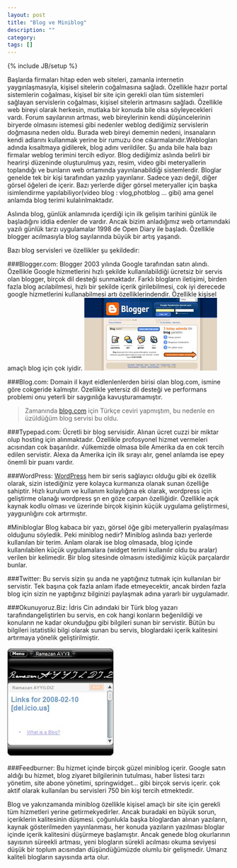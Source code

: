 ```yaml
---
layout: post
title: "Blog ve Miniblog"
description: ""
category: 
tags: []
---
```


{% include JB/setup %}


Başlarda firmaları hitap eden web siteleri, zamanla internetin yaygınlaşmasıyla, kişisel sitelerin coğalmasına sağladı. Özellikle hazır portal sistemlerin coğalması, kişisel bir site için gerekli olan tüm sistemleri sağlayan servislerin coğalması, kişisel sitelerin artmasını sağladı. Özellikle web bireyi olarak herkesin, mutlaka bir konuda bile olsa söyleyecekleri vardı. Forum sayılarının artması, web bireylerinin kendi düşüncelerinin biryerde olmasını istemesi gibi nedenler weblog dediğimiz servislerin doğmasına neden oldu. Burada web bireyi dememin nedeni, insanaların kendi adlarını kullanmak yerine bir rumuzu öne cıkarmalarıdır.Weblogları adında kısaltmaya gidilerek, blog adını verildiler. Şu anda bile hala bazı firmalar weblog terimini tercih ediyor. Blog dediğimiz aslında belirli bir hearirşi düzeninde oluşturulmuş yazı, resim, video gibi meteryallerin toplandığı ve bunların web ortamında yayınlanabildiği sistemlerdir. Bloglar genelde tek bir kişi tarafından yazılıp yayınlanır. Sadece yazı değil, diğer görsel öğeleri de içerir. Bazı yerlerde diğer görsel meteryaller için başka isimlendirme yapılabiliyor(video blog : vlog,photblog ... gibi) ama genel anlamda blog terimi kulalınlmaktadır.

Aslında blog, günlük anlamınıda içerdiği için ilk gelişim tarihini günlük ile başladığını iddia edenler de vardır. Ancak bizim anladığımız web ortamındaki yazılı günlük tarzı uygulamalar 1998 de Open Diary ile başladı. Özellikle blogger acılmasıyla blog sayılarında büyük bir artış yaşandı.

Bazı blog servisleri ve özellikler şu şekildedir:

###Blogger.com:
Blogger 2003 yılında Google tarafından satın alındı. Özellikle Google hizmetlerini hızlı şekilde kullanılabildiği ücretsiz bir servis olan blogger, birçok dil desteği sunmaktadır. Farklı blogların iletişimi, birden fazla blog acılabilmesi, hızlı bir şekilde içerik girilebilmesi, cok iyi derecede google hizmetlerini kullanabilmesi artı özelliklerindendir. Özellikle kişisel amaçlı blog için çok iyidir.
![blogger](/images/blogger1.jpg)

###Blog.com:
Domain il kayıt eidlenlenlerden birisi olan blog.com, ismine göre cokgeride kalmıştır. Özellikle yetersiz dil desteği ve performans problemi onu yeterli bir saygınlığa kavuşturamamıştır.
> Zamanında [blog.com](http://blog.com) için Türkçe ceviri yapmıştım, bu nedenle en üzüldüğüm blog servisi bu oldu.

###Typepad.com:
Ücretli bir blog servisidir. Alınan ücret cuzzi bir miktar olup hosting için alınmaktadır. Özellikle profosyonel hizmet vermeleri acısından cok başarılıdır. √úlkemizde olmasa bile Amerika da en cok tercih edilen servistir. Alexa da Amerika için ilk sırayı alır, genel anlamda ise epey önemli bir puanı vardır.

###WordPress:
[WordPress](http://wordpress.com) hem bir seris sağlayıcı olduğu gibi ek özellik olarak, sizin istediğiniz yere kolayca kurmanıza olanak sunan özelliğe sahiptir. Hızlı kurulum ve kullanım kolaylığına ek olarak, wordpress için geliştirme olanağı wordpress şn en göze carpan özelliğidir. Özellikle açık kaynak kodlu olması ve üzerinde birçok kişinin küçük uygulama geliştirmesi, yaygıunlığını cok artırmıştır.

#Minibloglar
Blog kabaca bir yazı, görsel öğe gibi meteryallerin pyalaşılması olduğunu söyledik. Peki miniblog nedir? Miniblog aslında bazı yerlerde kullanılan bir terim. Anlam olarak ise blog olmasada, blog içinde kullanılabilen küçük uygulamalara (widget terimi kullanılır oldu bu aralar) verilen bir kelimedir. Bir blog sitesinde olmasını istediğimiz küçük parçalardır bunlar.

###Twitter:
Bu servis sizin şu anda ne yaptığınız tutmak için kullanılan bir servistir. Tek başına çok fazla anlam ifade etmeyecektir, ancak birden fazla blog için sizin ne yaptığınız bilginizi paylaşmak adına yararlı bir uygulamadır.


###Okunuyoruz.Biz:
İdris Cin adındaki bir Türk blog yazarı tarafındangeliştirlen bu servis, en cok hangi konların beğenildiği ve konuların ne kadar okunduğpu gibi bilgileri sunan bir servistir. Bütün bu bilgileri istatistiki bilgi olarak sunan bu servis, bloglardaki içerik kalitesini artırmaya yönelik geliştirilmiştir.

![Springwidget1](/images/springwidget1.jpg)

###Feedburner:
Bu hizmet içinde birçok güzel miniblog içerir. Google satın aldığı bu hizmet, blog ziyaret bilgilerinin tutulması, haber listesi tarzı yönetim, site abone yönetimi, springwidget... gibi birçok servis içerir. çok aktif olarak kullanılan bu servisleri 750 bin kişi tercih etmektedir.

Blog ve yakınzamanda miniblog özellikle kişisel amaçlı bir site için gerekli tüm hizmetleri yerine getirmekyedirler. Ancak buradaki en büyük sorun, içeriklerin kalitesinin düşmesi. çoğunlukla başka bloglardan alınan yazıların, kaynak gösterilmeden yayınlanması, her konuda yazıların yazılması bloglar içinde içerik kalitesini düşürmeye başlamıştır. Ancak genede blog okurlarının sayısının süreekli artması, yeni blogların sürekli acılması okuma seviyesi düşük bir toplum acısından düşündüğümüzde olumlu bir gelişmedir. Umarız kaliteli blogların sayısında arta olur.